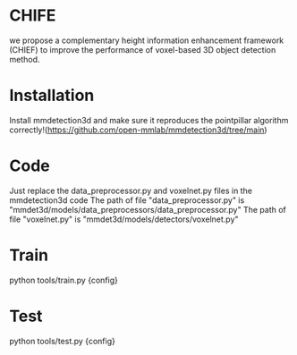 # CHIFE
we propose a complementary height information enhancement framework (CHIEF) to improve the performance of voxel-based 3D object detection method.

# Installation
Install mmdetection3d and make sure it reproduces the pointpillar algorithm correctly!(https://github.com/open-mmlab/mmdetection3d/tree/main)

# Code
Just replace the data_preprocessor.py and voxelnet.py files in the mmdetection3d code
The path of file "data_preprocessor.py" is "mmdet3d/models/data_preprocessors/data_preprocessor.py"
The path of file "voxelnet.py" is "mmdet3d/models/detectors/voxelnet.py"
# Train
python tools/train.py {config}
# Test
python tools/test.py {config}
